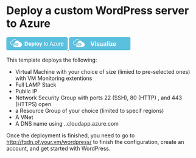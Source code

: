 # Deploy a custom WordPress server to Azure

<a href="https://portal.azure.com/#create/Microsoft.Template/uri/https%3A%2F%2Fraw.githubusercontent.com%2Fshidwalden%2FDeployWordpress%2Fmaster%2fazuredeploy.json" target="_blank">
    <img src="https://raw.githubusercontent.com/Azure/azure-quickstart-templates/master/1-CONTRIBUTION-GUIDE/images/deploytoazure.png"/>
</a>
<a href="http://armviz.io/#/?load=https%3A%2F%2Fraw.githubusercontent.com%2Fshidwalden%2FDeployWordpress%2Fmaster%2fazuredeploy.json" target="_blank">
    <img src="https://raw.githubusercontent.com/Azure/azure-quickstart-templates/master/1-CONTRIBUTION-GUIDE/images/visualizebutton.png"/>
</a>

This template deploys the following:
- Virtual Machine with your choice of size (limied to pre-selected ones) with VM Monitoring extentions
- Full LAMP Stack
- Public IP
- Network Security Group with ports 22 (SSH), 80 (HTTP) , and 443 (HTTPS) open
- a Resource Group of your choice (limited to specif regions)
- A VNet
- A DNS name using <vmname>.<region>.cloudapp.azure.com

Once the deployment is finished, you need to go to http://fqdn.of.your.vm/wordpress/ to finish the configuration, create an account, and get started with WordPress.